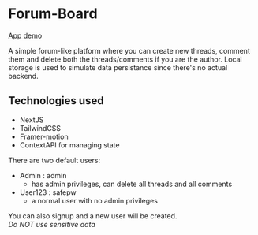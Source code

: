 # Forum-Board
[App demo](https://forum-board.vercel.app/board)

A simple forum-like platform where you can create new threads, comment them and delete both the threads/comments if you are the author.
Local storage is used to simulate data persistance since there's no actual backend.

## Technologies used
- NextJS
- TailwindCSS
- Framer-motion
- ContextAPI for managing state

There are two default users:
- Admin : admin
  - has admin privileges, can delete all threads and all comments
- User123 : safepw 
  - a normal user with no admin privileges
  
You can also signup and a new user will be created.  
*Do NOT use sensitive data*
